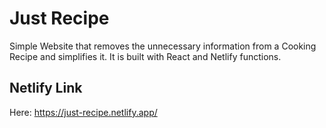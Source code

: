 # Just Recipe

Simple Website that removes the unnecessary information from a Cooking Recipe and simplifies it. It is built with React and Netlify functions.

## Netlify Link
Here: https://just-recipe.netlify.app/

